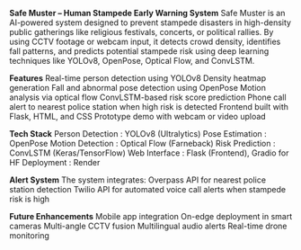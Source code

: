 **Safe Muster – Human Stampede Early Warning System**
Safe Muster is an AI-powered system designed to prevent stampede disasters in high-density public gatherings like religious festivals, concerts, or political rallies. By using CCTV footage or webcam input, it detects crowd density, identifies fall patterns, and predicts potential stampede risk using deep learning techniques like YOLOv8, OpenPose, Optical Flow, and ConvLSTM.

**Features**
Real-time person detection using YOLOv8
Density heatmap generation
Fall and abnormal pose detection using OpenPose
Motion analysis via optical flow
ConvLSTM-based risk score prediction
Phone call alert to nearest police station when high risk is detected
Frontend built with Flask, HTML, and CSS
Prototype demo with webcam or video upload

**Tech Stack**
Person Detection :	YOLOv8 (Ultralytics)
Pose Estimation	: OpenPose
Motion Detection :	Optical Flow (Farneback)
Risk Prediction :	ConvLSTM (Keras/TensorFlow)
Web Interface :	Flask (Frontend), Gradio for HF
Deployment :	Render

**Alert System**
The system integrates:
Overpass API for nearest police station detection
Twilio API for automated voice call alerts when stampede risk is high

**Future Enhancements**
Mobile app integration
On-edge deployment in smart cameras
Multi-angle CCTV fusion
Multilingual audio alerts
Real-time drone monitoring
